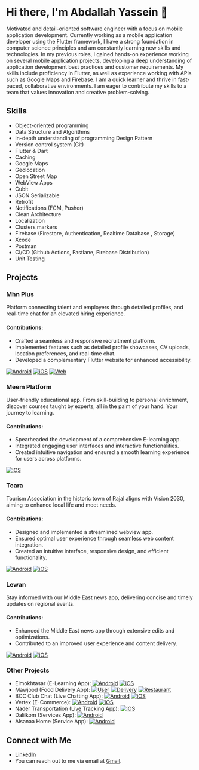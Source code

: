# Hi there, I'm Abdallah Yassein 👋

Motivated and detail-oriented software engineer with a focus on mobile application development. Currently working as a mobile application developer using the Flutter framework, I have a strong foundation in computer science principles and am constantly learning new skills and technologies. In my previous roles, I gained hands-on experience working on several mobile application projects, developing a deep understanding of application development best practices and customer requirements. My skills include proficiency in Flutter, as well as experience working with APIs such as Google Maps and Firebase. I am a quick learner and thrive in fast-paced, collaborative environments. I am eager to contribute my skills to a team that values innovation and creative problem-solving.

## Skills

- Object-oriented programming
- Data Structure and Algorithms
- In-depth understanding of programming Design Pattern
- Version control system (Git)
- Flutter & Dart
- Caching
- Google Maps
- Geolocation
- Open Street Map
- WebView Apps
- Cubit
- JSON Serializable
- Retrofit
- Notifications (FCM, Pusher)
- Clean Architecture
- Localization
- Clusters markers
- Firebase (Firestore, Authentication, Realtime Database , Storage)
- Xcode
- Postman
- CI/CD (Github Actions, Fastlane, Firebase Distribution)
- Unit Testing

## Projects

### Mhn Plus
Platform connecting talent and employers through detailed profiles, and real-time chat for an elevated hiring experience.

#### Contributions:
- Crafted a seamless and responsive recruitment platform.
- Implemented features such as detailed profile showcases, CV uploads, location preferences, and real-time chat.
- Developed a complementary Flutter website for enhanced accessibility.

[![Android](https://img.shields.io/badge/Android-Download-blue.svg)](https://play.google.com/store/apps/details?id=com.elryad.mehan&pli=1)  [![iOS](https://img.shields.io/badge/iOS-Download-blue.svg)](https://apps.apple.com/us/app/mhn-plus-%D9%85%D9%87%D9%86-%D8%A8%D9%84%D8%B3/id6456401240)  [![Web](https://img.shields.io/badge/Web-Visit-blue.svg)](https://mhnplus.com/)

### Meem Platform
User-friendly educational app. From skill-building to personal enrichment, discover courses taught by experts, all in the palm of your hand. Your journey to learning.

#### Contributions:
- Spearheaded the development of a comprehensive E-learning app.
- Integrated engaging user interfaces and interactive functionalities.
- Created intuitive navigation and ensured a smooth learning experience for users across platforms.

[![iOS](https://img.shields.io/badge/iOS-Download-blue.svg)](https://apps.apple.com/us/app/%D9%85%D9%8A%D9%85-%D8%A7%D9%84%D8%AA%D8%B9%D9%84%D9%8A%D9%85%D9%8A%D8%A9/id6456411469)

### Tcara
Tourism Association in the historic town of Rajal aligns with Vision 2030, aiming to enhance local life and meet needs.

#### Contributions:
- Designed and implemented a streamlined webview app.
- Ensured optimal user experience through seamless web content integration.
- Created an intuitive interface, responsive design, and efficient functionality.

[![Android](https://img.shields.io/badge/Android-Download-blue.svg)](https://play.google.com/store/apps/details?id=com.elryad.touristca)  [![iOS](https://img.shields.io/badge/iOS-Download-blue.svg)](https://apps.apple.com/us/app/tcara-%D8%AA%D9%83%D8%A7%D8%B1%D8%A7/id6449399114)

### Lewan
Stay informed with our Middle East news app, delivering concise and timely updates on regional events.

#### Contributions:
- Enhanced the Middle East news app through extensive edits and optimizations.
- Contributed to an improved user experience and content delivery.

[![Android](https://img.shields.io/badge/Android-Download-blue.svg)](https://play.google.com/store/apps/details?id=com.liwan.app595&hl=en&gl=US)  [![iOS](https://img.shields.io/badge/iOS-Download-blue.svg)](https://play.google.com/store/apps/details?id=com.liwan.app595&hl=en&gl=US)

### Other Projects
- Elmokhtasar (E-Learning App): [![Android](https://img.shields.io/badge/Android-Download-blue.svg)](https://play.google.com/store/apps/details?id=com.elryad.elmoktaser&hl=en&gl=US)  [![iOS](https://img.shields.io/badge/iOS-Download-blue.svg)](https://apps.apple.com/us/app/%D8%A7%D9%84%D9%85%D8%AE%D8%AA%D8%B5%D8%B1-%D8%A7%D9%84%D8%B4%D8%A7%D9%85%D9%84/id6464169305)
- Mawjood (Food Delivery App): [![User](https://img.shields.io/badge/Android-Download-blue.svg)](https://play.google.com/store/apps/details?id=com.gmk.userapp)  [![Delivery](https://img.shields.io/badge/Android-Download-blue.svg)](apps/details?id=com.gmk.deliveryapp)  [![Restaurant](https://img.shields.io/badge/Android-Download-blue.svg)](https://play.google.com/store/apps/details?id=com.gmk.restaurantapp)
- BCC Club Chat (Live Chatting App): [![Android](https://img.shields.io/badge/Android-Download-blue.svg)](https://play.google.com/store/apps/details?id=com.bcc.chat)  [![iOS](https://img.shields.io/badge/iOS-Download-blue.svg)](https://apps.apple.com/us/app/bcc-club-chat/id1668432103)
- Vertex (E-Commerce): [![Android](https://img.shields.io/badge/Android-Download-blue.svg)](https://play.google.com/store/apps/details?id=com.mutasem.vertex)  [![iOS](https://img.shields.io/badge/iOS-Download-blue.svg)](https://apps.apple.com/us/app/vertex/id6463097644)
- Nader Transportation (Live Tracking App): [![iOS](https://img.shields.io/badge/iOS-Download-blue.svg)](https://apps.apple.com/sa/app/%D9%86%D8%A7%D8%AF%D8%B1-%D9%84%D9%84%D9%86%D9%82%D9%84/id6446181588)
- Dalilkom (Services App): [![Android](https://img.shields.io/badge/Android-Download-blue.svg)](https://play.google.com/store/apps/details?id=com.elnooronline.dalilkoom)
- Alsanaa Home (Service App): [![Android](https://img.shields.io/badge/Android-Download-blue.svg)](https://play.google.com/store/apps/details?id=com.elnooronline.sn3astore)

## Connect with Me
- [LinkedIn](https://www.linkedin.com/in/abdallah-yassein/)
- You can reach out to me via email at [Gmail](mailto:abdallah.work.1998@gmail.com).

